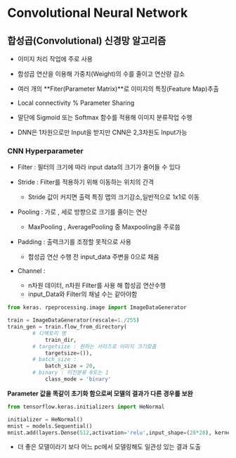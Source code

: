 # Convolutional Neural Network

## 합성곱(Convolutional) 신경망 알고리즘

- 이미지 처리 작업에 주로 사용
- 합성곱 연산을 이용해 가중치(Weight)의 수를 줄이고 연산량 감소

- 여러 개의 **Fiter(Parameter Matrix)**로 이미지의 특징(Feature Map)추출
- Local connectivity % Parameter Sharing
- 말단에 Sigmoid 또는 Softmax 함수를 적용해 이미지 분류작업 수행
- DNN은 1차원으로만 Input을 받지만 CNN은 2,3차원도 Input가능

### CNN Hyperparameter

- Filter : 필터의 크기에 따라 input data의 크기가 줄어들 수 있다
- Stride : Filter를 적용하기 위해 이동하는 위치의 간격
  - Stride 값이 커지면 출력 특징 맵의 크기감소,일반적으로 1x1로 이동

- Pooling : 가로 , 세로 방향으로 크기를 줄이는 연산
  - MaxPooling , AveragePooling 중 Maxpooling을 주로씀

- Padding : 출력크기를 조정할 못적으로 사용
  - 합성곱 연산 수행 전 input_data 주변을 0으로 채움

- Channel : 
  - n차원 데이터, n차원 Filter를 사용 해 합성곱 연산수행
  - input_Data와 Filter의 채널 수는 같아야함

```python
from keras. rpeprocessing.image import ImageDataGenerator

train = ImageDataGenerator(rescale=1./255)
train_gen = train.flow_from_directory(
		# 디렉토리 명
    		train_dir,
    	# targetsize : 원하는 사이즈로 이미지 크기맞춤
			targetsize=()),
		# batch_size : 
    		batch_size = 20,
        # binary : 이진분류 0또는 1
        	class_mode = 'binary'
```



**Parameter 값을 똑같이 초기화 함으로써 모델의 결과가 다른 경우를 보완**

```python
from tensorflow.keras.initializers import HeNormal

initializer = HeNormal()
mnist = models.Sequential()
mnist.add(layers.Dense(512,activation='relu',input_shape=(28*28), kernel_initializer=initializer))
```

- 더 좋은 모델이라기 보다 어느 pc에서 모델링해도 일관성 있는 결과 도출